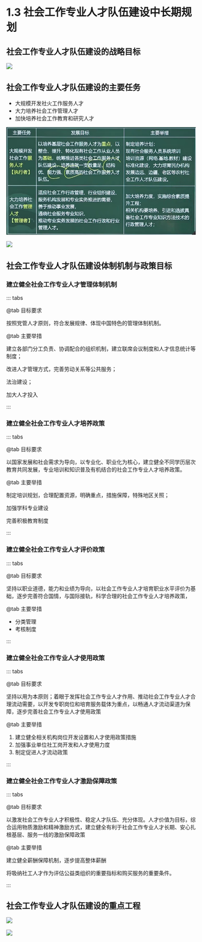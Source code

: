 # 1.3 社会工作专业人才队伍建设中长期规划

## 社会工作专业人才队伍建设的战略目标

![](/images/image-20231204223529250.png)

## 社会工作专业人才队伍建设的主要任务

- 大规模开发社火工作服务人才
- 大力培养社会工作管理人才
- 加快培养社会工作教育和研究人才

![](../../../.vuepress/public/images/image-20231204223246021.png)

![](/images/image-20231204224014724.png)

## 社会工作专业人才队伍建设体制机制与政策目标

### 建立健全社会工作专业人才管理体制机制

::: tabs

@tab 目标要求

按照党管人才原则，符合发展规律、体现中国特色的管理体制机制。

@tab 主要举措

建立各部门分工负责、协调配合的组织机制，建立联席会议制度和人才信息统计等制度；

改进人才管理方式，完善劳动关系等公共服务；

法治建设；

加大人才投入

:::

### 建立健全社会工作专业人才培养政策

::: tabs

@tab 目标要求

以国家发展和社会需求为导向，以专业化、职业化为核心，建立健全不同学历层次教育共同发展，专业培训和知识普及有机结合的社会工作专业人才培养政策。

@tab 主要举措

制定培训规划，合理配置资源，明确重点，措施保障，特殊地区关照；

加强学科专业建设

完善积极教育制度

:::

### 建立健全社会工作专业人才评价政策

::: tabs

@tab 目标要求

坚持以职业道德，能力和业绩为导向，以社会工作专业人才培育职业水平评价为基础，逐步完善符合国情，与国际接轨，科学合理的社会工作专业人才培养政策，

@tab 主要举措

- 分类管理
- 考核制度

:::

### 建立健全社会工作专业人才使用政策

::: tabs

@tab 目标要求

坚持以用为本原则；着眼于发挥社会工作专业人才作用、推动社会工作专业人才合理流动需要，以开发专职岗位和培育服务载体为重点，以畅通人才流动渠道为保障，逐步完善社会工作专业人才使用政策

@tab 主要举措

1. 建立健全相关机构岗位开发设置和人才使用政策措施
2. 加强事业单位社工岗开发和人才使用力度
3. 制定促进人才流动政策

:::

### 建立健全社会工作专业人才激励保障政策

::: tabs

@tab 目标要求

以激发社会工作专业人才积极性、稳定人才队伍、充分体现。人才价值为目标，综合运用物质激励和精神激励方式，建立健全有利于社会工作专业人才长期、安心扎根基层、服务一线的激励保障政策

@tab 主要举措

建立健全薪酬保障机制，逐步提高整体薪酬

将吸纳社工人才作为评估公益类组织的重要指标和购买服务的重要条件。

:::

## 社会工作专业人才队伍建设的重点工程

![](/images/image-20231204225143988.png)

![](/images/image-20231204225303281.png)

